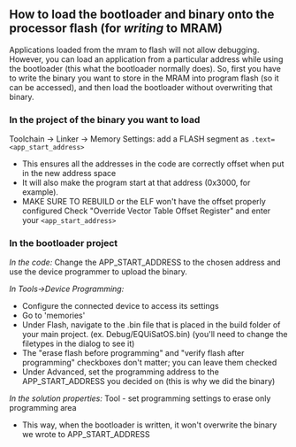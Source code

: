 ## How to load the bootloader and binary onto the processor flash (for _writing_ to MRAM)

Applications loaded from the mram to flash will not allow debugging. However, you can load an application from a particular address while using the bootloader (this what the bootloader normally does).
So, first you have to write the binary you want to store in the MRAM into program flash (so it can be accessed), and then load the bootloader without overwriting that binary.

### In the project of the binary you want to load
Toolchain -> Linker -> Memory Settings: add a FLASH segment as `.text=<app_start_address>`
- This ensures all the addresses in the code are correctly offset when put in the new address space
- It will also make the program start at that address (0x3000, for example).
- MAKE SURE TO REBUILD or the ELF won't have the offset properly configured
Check "Override Vector Table Offset Register" and enter your `<app_start_address>`

### In the bootloader project
*In the code:*
Change the APP_START_ADDRESS to the chosen address and use the device programmer to upload the binary.

*In Tools->Device Programming:*
- Configure the connected device to access its settings
- Go to 'memories'
- Under Flash, navigate to the .bin file that is placed in the build folder of your main project. (ex. Debug/EQUiSatOS.bin) (you'll need to change the filetypes in the dialog to see it)
- The "erase flash before programming" and "verify flash after programming" checkboxes don't matter; you can leave them checked
- Under Advanced, set the programming address to the APP_START_ADDRESS you decided on (this is why we did the binary)

*In the solution properties:*
Tool - set programming settings to erase only programming area
- This way, when the bootloader is written, it won't overwrite the binary we wrote to APP_START_ADDRESS
